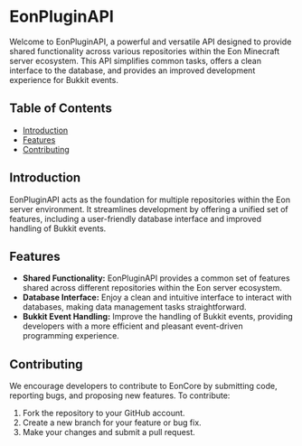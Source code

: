 # EonPluginAPI

Welcome to EonPluginAPI, a powerful and versatile API designed to provide shared functionality across various repositories within the Eon Minecraft server ecosystem. This API simplifies common tasks, offers a clean interface to the database, and provides an improved development experience for Bukkit events.

## Table of Contents
- [Introduction](#introduction)
- [Features](#features)
- [Contributing](#contributing)

## Introduction

EonPluginAPI acts as the foundation for multiple repositories within the Eon server environment. It streamlines development by offering a unified set of features, including a user-friendly database interface and improved handling of Bukkit events.

## Features

- **Shared Functionality:** EonPluginAPI provides a common set of features shared across different repositories within the Eon server ecosystem.
- **Database Interface:** Enjoy a clean and intuitive interface to interact with databases, making data management tasks straightforward.
- **Bukkit Event Handling:** Improve the handling of Bukkit events, providing developers with a more efficient and pleasant event-driven programming experience.

## Contributing

We encourage developers to contribute to EonCore by submitting code, reporting bugs, and proposing new features. To contribute:

1. Fork the repository to your GitHub account.
2. Create a new branch for your feature or bug fix.
3. Make your changes and submit a pull request.
